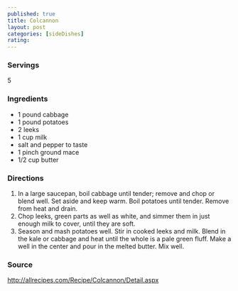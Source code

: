 ```yaml
---
published: true
title: Colcannon
layout: post
categories: [sideDishes]
rating: 
---
```

### Servings
5

### Ingredients
- 1 pound cabbage
- 1 pound potatoes
- 2 leeks
- 1 cup milk
- salt and pepper to taste
- 1 pinch ground mace
- 1/2 cup butter

### Directions
1. In a large saucepan, boil cabbage until tender; remove and chop or blend well. Set aside and keep warm. Boil potatoes until tender. Remove from heat and drain.
2. Chop leeks, green parts as well as white, and simmer them in just enough milk to cover, until they are soft.
3. Season and mash potatoes well. Stir in cooked leeks and milk. Blend in the kale or cabbage and heat until the whole is a pale green fluff. Make a well in the center and pour in the melted butter. Mix well.

### Source
<a href="http://allrecipes.com/Recipe/Colcannon/Detail.aspx" target="new">http://allrecipes.com/Recipe/Colcannon/Detail.aspx</a>
